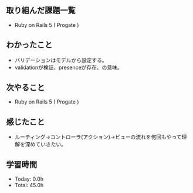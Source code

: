 ## 取り組んだ課題一覧
- Ruby on Rails 5 ( Progate ) 
## わかったこと
- バリデーションはモデルから設定する。
- validationが検証、presenceが存在、の意味。
## 次やること
- Ruby on Rails 5 ( Progate ) 
## 感じたこと
- ルーティング→コントローラ(アクション)→ビューの流れを何回もやって理解を深めていきたい。
## 学習時間
- Today: 0.0h
- Total: 45.0h
